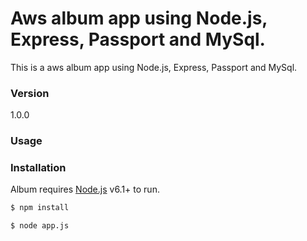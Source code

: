 # Aws album app using Node.js, Express, Passport and MySql.

This is a aws album app using Node.js, Express, Passport and MySql.

### Version
1.0.0

### Usage


### Installation

Album requires [Node.js](https://nodejs.org/) v6.1+ to run.

```sh
$ npm install
```

```sh
$ node app.js
```